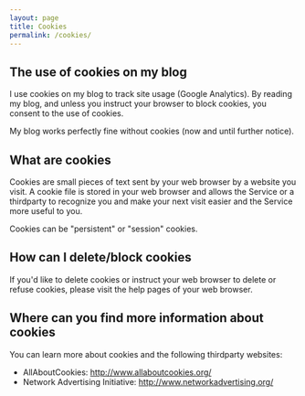 ```yaml
---
layout: page
title: Cookies
permalink: /cookies/
---
```


## The use of cookies on my blog

I use cookies on my blog to track site usage (Google Analytics). By reading my blog, and unless
you instruct your browser to block cookies, you consent to the use of cookies.

My blog works perfectly fine without cookies (now and until further notice).

## What are cookies

Cookies are small pieces of text sent by your web browser by a website you visit. A cookie file is
stored in your web browser and allows the Service or a third­party to recognize you and make your
next visit easier and the Service more useful to you.

Cookies can be "persistent" or "session" cookies.

## How can I delete/block cookies

If you'd like to delete cookies or instruct your web browser to delete or refuse cookies, please visit
the help pages of your web browser.

## Where can you find more information about cookies

You can learn more about cookies and the following third­party websites:

* AllAboutCookies: http://www.allaboutcookies.org/
* Network Advertising Initiative: http://www.networkadvertising.org/
